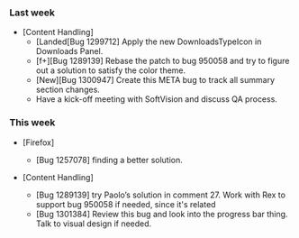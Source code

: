 ### Last week

* [Content Handling]
  - [Landed[Bug 1299712] Apply the new DownloadsTypeIcon in Downloads Panel.
  - [f+][Bug 1289139] Rebase the patch to bug 950058 and try to figure out a solution to satisfy the color theme.
  - [New][Bug 1300947] Create this META bug to track all summary section changes.
  - Have a kick-off meeting with SoftVision and discuss QA process.

### This week

* [Firefox]
  - [Bug 1257078] finding a better solution.

* [Content Handling]
  - [Bug 1289139] try Paolo’s solution in comment 27. Work with Rex to support bug 950058 if needed, since it's related
  - [Bug 1301384] Review this bug and look into the progress bar thing. Talk to visual design if needed.
